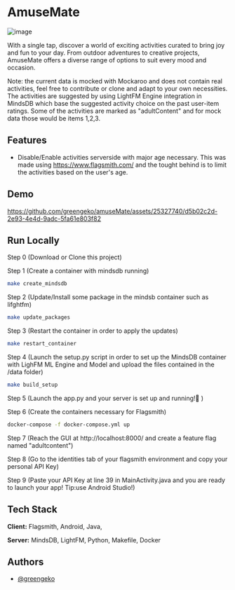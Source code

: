 
# AmuseMate
![image](https://github.com/greengeko/amuseMate/assets/25327740/64d74929-0bd0-47b3-a13a-5f86e928872f)

With a single tap, discover a world of exciting activities curated to bring joy and fun to your day. From outdoor adventures to creative projects, AmuseMate offers a diverse range of options to suit every mood and occasion.

Note: the current data is mocked with Mockaroo and does not contain real activities, feel free to contribute or clone and adapt to your own necessities.
The activities are suggested by using LightFM Engine integration in MindsDB which base the suggested activity choice on the past user-item ratings.
Some of the activities are marked as "adultContent" and for mock data those would be items 1,2,3. 

## Features

- Disable/Enable activities serverside with major age necessary.
  This was made using https://www.flagsmith.com/ and the tought behind is to limit the activities based on the user's age.

## Demo



https://github.com/greengeko/amuseMate/assets/25327740/d5b02c2d-2e93-4e4d-9adc-5fa61e803f82





## Run Locally

Step 0 (Download or Clone this project)

Step 1 (Create a container with mindsdb running)
```bash
make create_mindsdb
```
Step 2 (Update/Install some package in the mindsb container such as lifghtfm)
```bash
make update_packages
```
Step 3 (Restart the container in order to apply the updates)
```bash
make restart_container
```
Step 4 (Launch the setup.py script in order to set up the MindsDB container with LighFM ML Engine and Model and upload the files contained in the /data folder)
```bash
make build_setup
```
Step 5 (Launch the app.py and your server is set up and running!🎉 )

Step 6 (Create the containers necessary for Flagsmith)
```bash
docker-compose -f docker-compose.yml up
```
Step 7 (Reach the GUI at http://localhost:8000/ and create a feature flag named "adultcontent")

Step 8 (Go to the identities tab of your flagsmith environment and copy your personal API Key)

Step 9 (Paste your API Key at line 39 in MainActivity.java and you are ready to launch your app! Tip:use Android Studio!)


## Tech Stack

**Client:** Flagsmith, Android, Java,

**Server:** MindsDB, LightFM, Python, Makefile, Docker

## Authors

- [@greengeko](https://www.github.com/greengeko)

